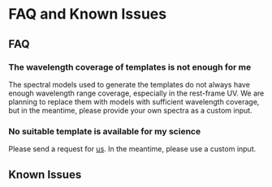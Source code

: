 # FAQ and Known Issues

## FAQ

### The wavelength coverage of templates is not enough for me

The spectral models used to generate the templates do not always have enough wavelength range coverage, especially in the rest-frame UV.
We are planning to replace them with models with sufficient wavelength coverage, but in the meantime, please provide your own spectra as a custom input.

### No suitable template is available for my science

Please send a request for [us](contact.md). In the meantime, please use a custom input.


## Known Issues

